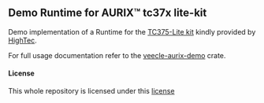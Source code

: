 ## Demo Runtime for AURIX™ tc37x lite-kit

Demo implementation of a Runtime for the [TC375-Lite kit] kindly provided by [HighTec].

For full usage documentation refer to the [veecle-aurix-demo] crate.

[HighTec]: https://hightec-rt.com/en/
[veecle-aurix-demo]: https://github.com/veecle/tc37x-demo
[TC375-Lite kit]: https://www.infineon.com/cms/en/product/promopages/AURIX-microcontroller-boards/low-cost-arduino-kits/aurix-tc375-lite-kit/

#### License

This whole repository is licensed under this [license](./LICENSE)